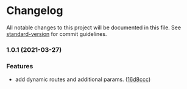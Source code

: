 # Changelog

All notable changes to this project will be documented in this file. See [standard-version](https://github.com/conventional-changelog/standard-version) for commit guidelines.

### 1.0.1 (2021-03-27)


### Features

* add dynamic routes and additional params. ([16d8ccc](https://github.com/allex/serve-middleware/commit/16d8ccc8f8b24d1370ee51a914bad4662c895f03))
